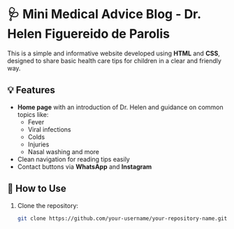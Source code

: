 # 🩺 Mini Medical Advice Blog - Dr. Helen Figuereido de Parolis

This is a simple and informative website developed using **HTML** and **CSS**, designed to share basic health care tips for children in a clear and friendly way.

## 💡 Features

- **Home page** with an introduction of Dr. Helen and guidance on common topics like:
  - Fever  
  - Viral infections  
  - Colds  
  - Injuries  
  - Nasal washing and more  
- Clean navigation for reading tips easily  
- Contact buttons via **WhatsApp** and **Instagram**

## 🚀 How to Use

1. Clone the repository:
   ```bash
   git clone https://github.com/your-username/your-repository-name.git
